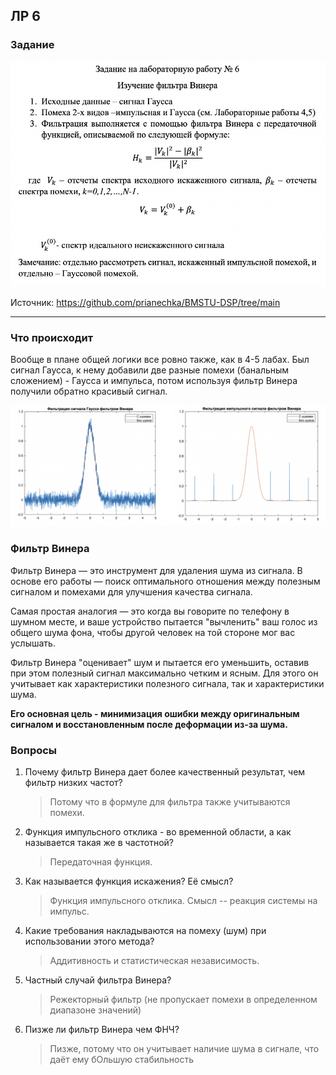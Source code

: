 ## ЛР 6

### Задание

<img src="img/p_1.png" width=600px>

Источник: https://github.com/prianechka/BMSTU-DSP/tree/main

---

### Что происходит

Вообще в плане общей логики все ровно также, как в 4-5 лабах. Был сигнал Гаусса, к нему добавили две разные помехи (банальным сложением) - Гаусса и импульса, потом используя фильтр Винера получили обратно красивый сигнал. 

<img src="img/res.svg" width=800px>

### Фильтр Винера

Фильтр Винера — это инструмент для удаления шума из сигнала. В основе его работы — поиск оптимального отношения между полезным сигналом и помехами для улучшения качества сигнала.

Самая простая аналогия — это когда вы говорите по телефону в шумном месте, и ваше устройство пытается "вычленить" ваш голос из общего шума фона, чтобы другой человек на той стороне мог вас услышать.

Фильтр Винера "оценивает" шум и пытается его уменьшить, оставив при этом полезный сигнал максимально четким и ясным. Для этого он учитывает как характеристики полезного сигнала, так и характеристики шума.

**Его основная цель - минимизация ошибки между оригинальным сигналом и восстановленным после деформации из-за шума.**



### Вопросы

1. Почему фильтр Винера дает более качественный результат, чем фильтр низких частот? 

   >  Потому что в формуле для фильтра также учитываются помехи.

2. Функция импульсного отклика - во временной области, а как называется такая же в частотной? 

   > Передаточная функция.

3. Как называется функция искажения? Её смысл? 

   >  Функция импульсного отклика. Смысл -- реакция системы на импульс.

4. Какие требования накладываются на помеху (шум) при использовании этого метода?

   > Аддитивность и статистическая независимость.

5. Частный случай фильтра Винера?

   > Режекторный фильтр (не пропускает помехи в определенном диапазоне значений)

6. Пизже ли фильтр Винера чем ФНЧ?

   > Пизже, потому что он учитывает наличие шума в сигнале, что даёт ему бОльшую стабильность



